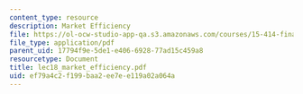 ```yaml
---
content_type: resource
description: Market Efficiency
file: https://ol-ocw-studio-app-qa.s3.amazonaws.com/courses/15-414-financial-management-summer-2003/ef79a4c2f199baa2ee7ee119a02a064a_lec18_market_efficiency.pdf
file_type: application/pdf
parent_uid: 17794f9e-5de1-e406-6928-77ad15c459a8
resourcetype: Document
title: lec18_market_efficiency.pdf
uid: ef79a4c2-f199-baa2-ee7e-e119a02a064a
---
```

